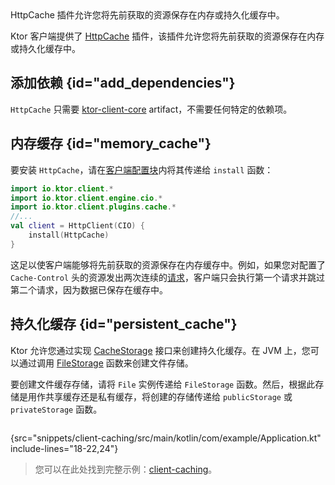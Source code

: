 [//]: # (title: 缓存)

<primary-label ref="client-plugin"/>

<tldr>
<var name="example_name" value="client-caching"/>
<include from="lib.topic" element-id="download_example"/>
</tldr>

<link-summary>
HttpCache 插件允许您将先前获取的资源保存在内存或持久化缓存中。
</link-summary>

Ktor 客户端提供了 [HttpCache](https://api.ktor.io/ktor-client/ktor-client-core/io.ktor.client.plugins.cache/-http-cache/index.html) 插件，该插件允许您将先前获取的资源保存在内存或持久化缓存中。

## 添加依赖 {id="add_dependencies"}
`HttpCache` 只需要 [ktor-client-core](client-dependencies.md) artifact，不需要任何特定的依赖项。

## 内存缓存 {id="memory_cache"}
要安装 `HttpCache`，请在[客户端配置块](client-create-and-configure.md#configure-client)内将其传递给 `install` 函数：
```kotlin
import io.ktor.client.*
import io.ktor.client.engine.cio.*
import io.ktor.client.plugins.cache.*
//...
val client = HttpClient(CIO) {
    install(HttpCache)
}
```

这足以使客户端能够将先前获取的资源保存在内存缓存中。例如，如果您对配置了 `Cache-Control` 头的资源发出两次连续的[请求](client-requests.md)，客户端只会执行第一个请求并跳过第二个请求，因为数据已保存在缓存中。

## 持久化缓存 {id="persistent_cache"}

Ktor 允许您通过实现 [CacheStorage](https://api.ktor.io/ktor-client/ktor-client-core/io.ktor.client.plugins.cache.storage/-cache-storage/index.html) 接口来创建持久化缓存。在 JVM 上，您可以通过调用 [FileStorage](https://api.ktor.io/ktor-client/ktor-client-core/io.ktor.client.plugins.cache.storage/-file-storage.html) 函数来创建文件存储。

要创建文件缓存存储，请将 `File` 实例传递给 `FileStorage` 函数。然后，根据此存储是用作共享缓存还是私有缓存，将创建的存储传递给 `publicStorage` 或 `privateStorage` 函数。

```kotlin
```
{src="snippets/client-caching/src/main/kotlin/com/example/Application.kt" include-lines="18-22,24"}

> 您可以在此处找到完整示例：[client-caching](https://github.com/ktorio/ktor-documentation/tree/%ktor_version%/codeSnippets/snippets/client-caching)。